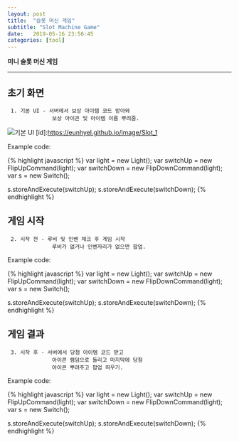 ```yaml
---
layout: post
title:  "슬롯 머신 게임"
subtitle: "Slot Machine Game"
date:   2019-05-16 23:56:45
categories: [tool]
---
```


**미니 슬롯 머신 게임**

___

## 초기 화면
     1. 기본 UI - 서버에서 보상 아이템 코드 받아와 
                  보상 아이콘 및 아이템 이름 뿌려줌.


![기본 UI](https://eunhyel.github.io/image/Slot_1 "기본 UI")
[id]:https://eunhyel.github.io/image/Slot_1


Example code:

{% highlight javascript %}
var light = new Light();
var switchUp = new FlipUpCommand(light);
var switchDown = new FlipDownCommand(light);
var s = new Switch();

s.storeAndExecute(switchUp);
s.storeAndExecute(switchDown);
{% endhighlight %}


## 게임 시작
     2. 시작 전 - 루비 및 인벤 체크 후 게임 시작
				  루비가 없거나 인벤자리가 없으면 팝업.


Example code:

{% highlight javascript %}
var light = new Light();
var switchUp = new FlipUpCommand(light);
var switchDown = new FlipDownCommand(light);
var s = new Switch();

s.storeAndExecute(switchUp);
s.storeAndExecute(switchDown);
{% endhighlight %}


## 게임 결과
     3. 시작 후 - 서버에서 당첨 아이템 코드 받고
				  아이콘 램덤으로 돌리고 마지막에 당첨
                  아이콘 뿌려주고 팝업 띄우기.


Example code:

{% highlight javascript %}
var light = new Light();
var switchUp = new FlipUpCommand(light);
var switchDown = new FlipDownCommand(light);
var s = new Switch();

s.storeAndExecute(switchUp);
s.storeAndExecute(switchDown);
{% endhighlight %}